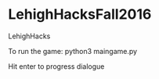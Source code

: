 # LehighHacksFall2016
LehighHacks

To run the game: python3 maingame.py

Hit enter to progress dialogue
